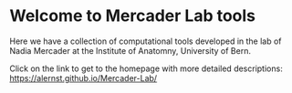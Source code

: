 # Welcome to Mercader Lab tools

Here we have a collection of computational tools developed in the lab of Nadia Mercader at the Institute of Anatomny, University of Bern.

Click on the link to get to the homepage with more detailed descriptions:  https://alernst.github.io/Mercader-Lab/
